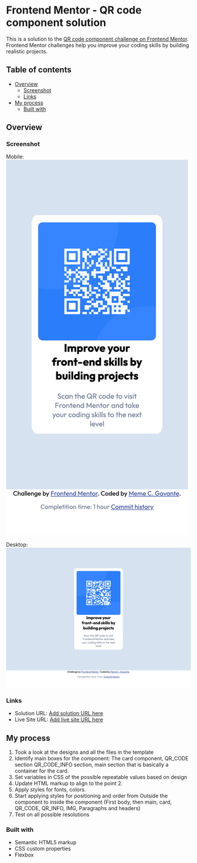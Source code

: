 # Frontend Mentor - QR code component solution

This is a solution to the [QR code component challenge on Frontend Mentor](https://www.frontendmentor.io/challenges/qr-code-component-iux_sIO_H). Frontend Mentor challenges help you improve your coding skills by building realistic projects. 

## Table of contents

- [Overview](#overview)
  - [Screenshot](#screenshot)
  - [Links](#links)
- [My process](#my-process)
  - [Built with](#built-with)
## Overview

### Screenshot

Mobile:
![](./images/mobile.png)

Desktop: 
![](./images/desktop.png)
### Links

- Solution URL: [Add solution URL here](https://your-solution-url.com)
- Live Site URL: [Add live site URL here](https://your-live-site-url.com)

## My process
1. Took a look at the designs and all the files in the template
2. Identify main boxes for the component: The card component, QR_CODE section QR_CODE_INFO section, main section that is basically a container for the card. 
3. Set variables in CSS of the possible repeatable values based on design
4. Update HTML markup to align to the point 2. 
6. Apply styles for fonts, colors. 
5. Start applying styles for positioning and order from Outside the component to inside the component (First body, then main, card, QR_CODE, QR_INFO, IMG, Paragraphs and headers)
6. Test on all possible resolutions
### Built with

- Semantic HTML5 markup
- CSS custom properties
- Flexbox
